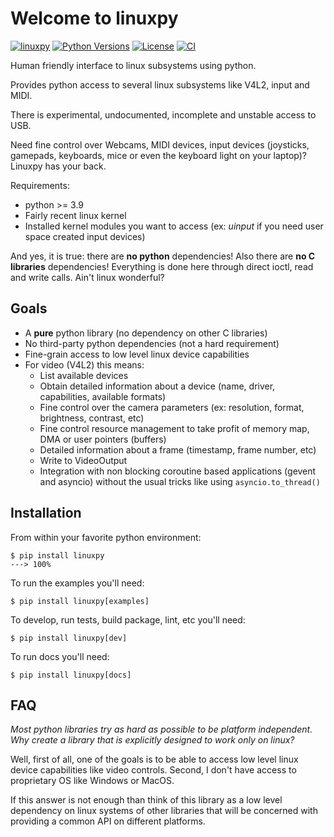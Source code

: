 # Welcome to linuxpy

[![linuxpy][pypi-version]](https://pypi.python.org/pypi/linuxpy)
[![Python Versions][pypi-python-versions]](https://pypi.python.org/pypi/linuxpy)
[![License][license]]()
[![CI][CI]](https://github.com/tiagocoutinho/linuxpy/actions/workflows/ci.yml)

Human friendly interface to linux subsystems using python.

Provides python access to several linux subsystems like V4L2, input and MIDI.

There is experimental, undocumented, incomplete and unstable access to USB.

Need fine control over Webcams, MIDI devices, input devices (joysticks,
gamepads, keyboards, mice or even the keyboard light on your laptop)?
Linuxpy has your back.

Requirements:

* python >= 3.9
* Fairly recent linux kernel
* Installed kernel modules you want to access (ex: *uinput* if you need user space
created input devices)

And yes, it is true: there are **no python** dependencies! Also there are **no
C libraries** dependencies! Everything is done here through direct ioctl, read and
write calls. Ain't linux wonderful?

## Goals

* A **pure** python library (no dependency on other C libraries)
* No third-party python dependencies (not a hard requirement)
* Fine-grain access to low level linux device capabilities
* For video (V4L2) this means:
    * List available devices
    * Obtain detailed information about a device (name, driver,
        capabilities, available formats)
    * Fine control over the camera parameters (ex: resolution, format,
        brightness, contrast, etc)
    * Fine control resource management to take profit of memory map, DMA
        or user pointers (buffers)
    * Detailed information about a frame (timestamp, frame number, etc)
    * Write to VideoOutput
    * Integration with non blocking coroutine based applications (gevent
        and asyncio) without the usual tricks like using `asyncio.to_thread()`

## Installation

From within your favorite python environment:

<!-- termynal -->

```console
$ pip install linuxpy
---> 100%
```

To run the examples you'll need:

```console
$ pip install linuxpy[examples]
```

To develop, run tests, build package, lint, etc you'll need:

```console
$ pip install linuxpy[dev]
```

To run docs you'll need:

```console
$ pip install linuxpy[docs]
```

## FAQ

*Most python libraries try as hard as possible to be platform independent.
Why create a library that is explicitly designed to work only on linux?*

Well, first of all, one of the goals is to be able to access low level linux
device capabilities like video controls. Second, I don't have access to
proprietary OS like Windows or MacOS.

If this answer is not enough than think of this library as a low level
dependency on linux systems of other libraries  that will be concerned
with providing a common API on different platforms.



[pypi-python-versions]: https://img.shields.io/pypi/pyversions/linuxpy.svg
[pypi-version]: https://img.shields.io/pypi/v/linuxpy.svg
[pypi-status]: https://img.shields.io/pypi/status/linuxpy.svg
[license]: https://img.shields.io/pypi/l/linuxpy.svg
[CI]: https://github.com/tiagocoutinho/linuxpy/actions/workflows/ci.yml/badge.svg
